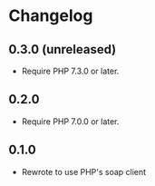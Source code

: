 # Changelog

## 0.3.0 (unreleased)

 * Require PHP 7.3.0 or later.

## 0.2.0

 * Require PHP 7.0.0 or later.

## 0.1.0

 * Rewrote to use PHP's soap client
